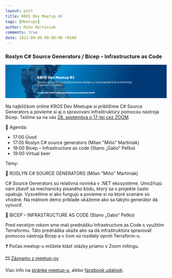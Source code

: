 ```yaml
---
layout: post
title: KROS Dev Meetup ‎#6
tags: [Meetups]
author: Miňo Martiniak
comments: true
date: 2021-09-06 08:00:00 +0100
---
```


### Roslyn C# Source Generators / Bicep – Infrastructure as Code

![meetup](/assets/images/meetups/devmeetup3.png)

Na najbližšom online KROS Dev Meetupe si priblížime C# Source Generators a povieme si aj o spravovaní infraštruktúry pomocou nástroja Bicep. Tešíme sa na vás [28. septembra o 17-tej cez ZOOM](https://us02web.zoom.us/j/83430269392).

📅 Agenda:

- 17:00 Úvod
- 17:05 Roslyn C# source generators (Milan "Miňo" Martiniak)
- 18:00 Bicep – Infrastructure as code (Stano „Gabo“ Peťko)
- 19:00 Virtual beer

Témy:

📣 ROSLYN C# SOURCE GENERATORS (Milan "Miňo" Martiniak)

C# Source Generators sú relatívna novinka v .NET ekosystéme. Umožňujú nám zbaviť sa mechanicky písaného kódu, ktorý sa v projekte často opakuje.
Vysvetlíme si ako fungujú a povieme si na ktoré scenáre sú vhodné. Na reálnom demo príklade ukážeme ako sa takýto generátor dá vytvoriť.

📣 BICEP – INFRASTRUCTURE AS CODE (Stano „Gabo“ Peťko)

Pred necelým rokom sme mali prednášku Infrastructure as Code s využitím Terraformu. Táto prednáška ukáže ako sa dá infraštruktúra spravovať pomocou nástroja Bicep a v čom sú rozdiely oproti Terraform-u.

❓ Počas meetup-u môžete klásť otázky priamo v Zoom mítingu.

🎞️ [Záznamy z meetup-ov](https://www.youtube.com/playlist?list=PLuLCIjnOyIav8FRwQzwgdhVHTa8aEWleQ)

Viac info na [stránke meetup-u](https://www.meetup.com/en-AU/KROS-Dev-Meetup/events/280378311/), alebo [facebook udalosti](https://www.facebook.com/events/236230228279430).
